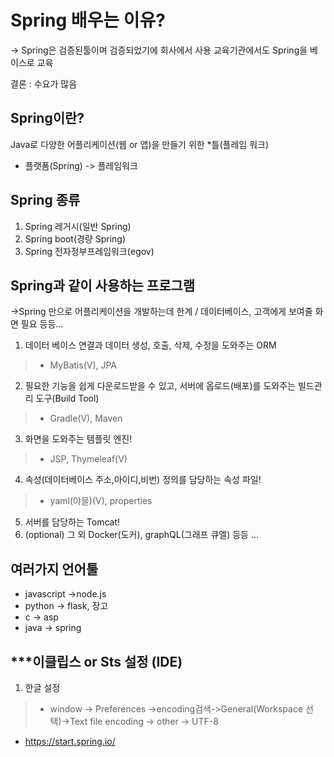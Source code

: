 # Spring 배우는 이유?
-> Spring은 검증된툴이며 검증되었기에 회사에서 사용 교육기관에서도 Spring을 베이스로 교육

결론 : 수요가 많음

## Spring이란?
Java로 다양한 어플리케이션(웹 or 앱)을 만들기 위한 *틀(플레임 워크)

+ 플랫폼(Spring) -> 플레임워크

## Spring 종류
1. Spring 레거시(일반 Spring)
2. Spring boot(경량 Spring)
3. Spring 전자정부프레임워크(egov)

## Spring과 같이 사용하는 프로그램
->Spring 만으로 어플리케이션을 개발하는데 한계 / 데이터베이스, 고객에게 보여줄 화면 필요 등등...
1. 데이터 베이스 연결과 데이터 생성, 호출, 삭제, 수정을 도와주는 ORM
>  - MyBatis(V), JPA
2. 필요한 기능을 쉽게 다운로드받을 수 있고, 서버에 옵로드(배포)를 도와주는
빌드관리 도구(Build Tool)
>  - Gradle(V), Maven
3. 화면을 도와주는 템플릿 엔진!
>  - JSP, Thymeleaf(V)
4. 속성(데이터베이스 주소,아이디,비번) 정의를 담당하는 속성 파일!
> - yaml(야믈)(V), properties
5. 서버를 담당하는 Tomcat!
6. (optional) 그 외 Docker(도커), graphQL(그래프 큐엘) 등등 ...
## 여러가지 언어툴
+ javascript ->node.js
+ python -> flask, 장고
+ c -> asp
+ java -> spring

## ***이클립스 or Sts 설정 (IDE)
1. 한글 설정
> - window -> Preferences ->encoding검색->General(Workspace 선택)->Text file encoding -> other -> UTF-8

+ https://start.spring.io/
